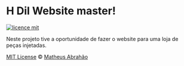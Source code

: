 # H Dil Website master!

[![licence mit](https://img.shields.io/badge/licence-MIT-blue.svg)](https://github.com/mamalvares/hdil-master-v2-tailwind/blob/main/LICENSE)

Neste projeto tive a oportunidade de fazer o website para uma loja de peças injetadas.

[MIT License](./LICENSE) © [Matheus Abrahão](https://github.com/mamalvares)
